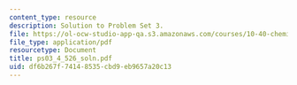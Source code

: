 ```yaml
---
content_type: resource
description: Solution to Problem Set 3.
file: https://ol-ocw-studio-app-qa.s3.amazonaws.com/courses/10-40-chemical-engineering-thermodynamics-fall-2003/df6b267f74148535cbd9eb9657a20c13_ps03_4_526_soln.pdf
file_type: application/pdf
resourcetype: Document
title: ps03_4_526_soln.pdf
uid: df6b267f-7414-8535-cbd9-eb9657a20c13
---
```

